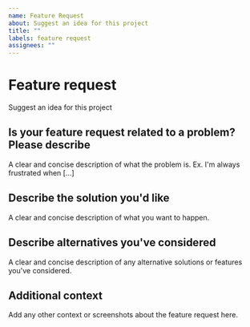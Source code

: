 ```yaml
---
name: Feature Request
about: Suggest an idea for this project
title: ""
labels: feature request
assignees: ""
---
```


# Feature request

Suggest an idea for this project

## Is your feature request related to a problem? Please describe

A clear and concise description of what the problem is. Ex. I'm always frustrated when [...]

## Describe the solution you'd like

A clear and concise description of what you want to happen.

## Describe alternatives you've considered

A clear and concise description of any alternative solutions or features you've considered.

## Additional context

Add any other context or screenshots about the feature request here.
